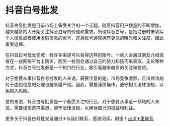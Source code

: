 # 抖音白号批发

抖音白号批发是目前市场上备受关注的一个话题。随着抖音用户数量的不断增加，越来越多的人开始关注抖音白号的价值和需求。所谓抖音白号，是指注册时未填写个人信息或者使用虚假信息的账号，这类账号通常拥有更高的曝光和关注度，因此备受追捧。

在抖音白号批发领域，有许多渠道可以获得这样的账号。一些人会通过朋友介绍或者在一些网络平台上购买，而另一些则会通过自己的努力和技巧来获取。无论哪种方式，抖音白号批发都是一个热门的行业，吸引着越来越多的关注和投资。

对于想要从事抖音白号批发的人来说，需要注意的是，市场竞争激烈，且法律法规对于虚假信息的处理也越来越严格。因此，需要谨慎操作，遵守相关法律法规，以免陷入风险。

总的来说，抖音白号批发是一个备受关注的行业，对于想要从事这一领域的人来说，需要谨慎选择渠道，遵守法律法规，以确保自己的权益和利益。

更多关于抖音白号批发请通过✈与我们联系，感谢阅读，谢谢！[点这✈里联系](https://abc.k02.cc)
